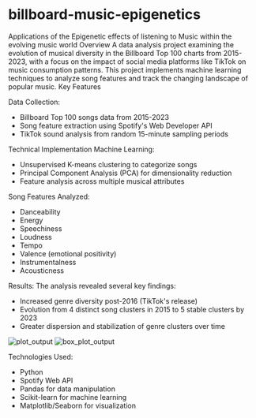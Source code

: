 # billboard-music-epigenetics
Applications of the Epigenetic effects of listening to Music within the evolving music world
Overview
A data analysis project examining the evolution of musical diversity in the Billboard Top 100 charts from 2015-2023, with a focus on the impact of social media platforms like TikTok on music consumption patterns. This project implements machine learning techniques to analyze song features and track the changing landscape of popular music.
Key Features

Data Collection:
- Billboard Top 100 songs data from 2015-2023
- Song feature extraction using Spotify's Web Developer API
- TikTok sound analysis from random 15-minute sampling periods

Technical Implementation
Machine Learning:
- Unsupervised K-means clustering to categorize songs
- Principal Component Analysis (PCA) for dimensionality reduction
- Feature analysis across multiple musical attributes

Song Features Analyzed:
- Danceability
- Energy
- Speechiness
- Loudness
- Tempo
- Valence (emotional positivity)
- Instrumentalness
- Acousticness

Results:
The analysis revealed several key findings:
- Increased genre diversity post-2016 (TikTok's release)
- Evolution from 4 distinct song clusters in 2015 to 5 stable clusters by 2023
- Greater dispersion and stabilization of genre clusters over time

![plot_output](https://github.com/user-attachments/assets/04f783f5-bb90-42b2-8ed7-9b0819837bce)
![box_plot_output](https://github.com/user-attachments/assets/0fb2c08a-7b20-465f-b8fc-23df3ffc9ab2)


Technologies Used:
- Python
- Spotify Web API
- Pandas for data manipulation
- Scikit-learn for machine learning
- Matplotlib/Seaborn for visualization
